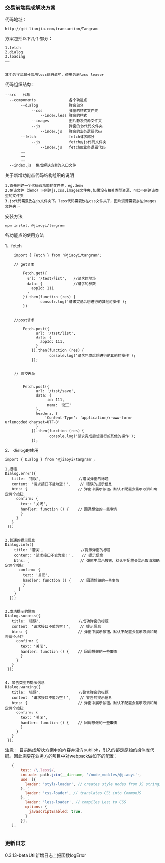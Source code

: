 ###  交易前端集成解决方案

代码地址：

    http://git.lianjia.com/transaction/Tangram

方案包括以下几个部分：

    1.fetch
    2.dialog
    3.loading
    ……
    
    
    其中的样式部分采用less进行编写，使用的是less-loader
    
    
  
代码组织结构：

    --src   代码
      --components               各个功能点
           --dialog              弹窗部分
                --css            弹窗的样式文件夹
                    --index.less 弹窗的样式
                --images         图片静态资源文件夹
                --js             弹窗的js代码文件夹
                    --index.js   弹窗的业务逻辑代码
           --fetch               fetch请求部分
                --js             fetch的js代码文件夹
                    --index.js   fetch的业务逻辑代码
           ……
           ……
           ……
      --index.js  集成解决方案的入口文件
      
                    
             
关于新增功能点代码结构组织的说明
    
    1.首先创建一个代码该功能的文件夹，eg.demo
    2.在该文件（demo）下创建js,css,images文件夹,如果没有相关类型资源，可以不创建该类型的文件夹
    3.js代码需要放在js文件夹下，less代码需要放在css文件夹下，图片资源需要放在images文件夹下   

    
安装方法

    npm install @jiaoyi/tangram
    
各功能点的使用方法

   1、fetch

        import { Fetch } from '@jiaoyi/tangram';
        
        // get请求
            
            Fetch.get({
              url: '/test/list',   //请求的地址
              data: {              //请求的参数
                appId: 111        
              }
            }).then(function (res) {
                    console.log('请求完成后想进行的其他的操作');
            });
            
            
        //post请求
        
            Fetch.post({
                  url: '/test/list',
                  data: {
                    appId: 111,
                  }
                }).then(function (res) {
            			console.log('请求完成后想进行的其他的操作');
                });
                
                
        // 提交表单
   
   
            Fetch.post({
                  url: '/test/save',
                  data: {
                       id: 111,
                       name: '张三'
                  },
                  headers: {
                      'Content-Type': 'application/x-www-form-urlencoded;charset=UTF-8'
                  }
                }).then(function (res) {
            			console.log('请求完成后想进行的其他的操作');
                });
                
    
    
   2、 dialog的使用
   
   
    import { Dialog } from '@jiaoyi/tangram';
    
    1.报错
    Dialog.error({
       title: '错误',                 //错误弹窗的标题
       content: '请求接口不能为空！',    // 错误的提示信息
       btns: {                       // 弹窗中展示按钮，默认不配置会展示取消和确定两个按钮
         confirm: {
           text: '关闭',
           handler: function () {    // 回调想做的一些事情
           }
         }
       }
     });
         
     
    2.普通的提示信息
    Dialog.info({
        title: '错误',                 //提示弹窗的标题
        content: '请求接口不能为空！',    // 提示信息
        btns: {                       // 弹窗中展示按钮，默认不配置会展示取消和确定两个按钮
          confirm: {
            text: '关闭',
            handler: function () {    // 回调想做的一些事情
            }
          }
        }
      });
              
              
    3.成功提示的弹窗
    Dialog.success({
       title: '错误',                 //成功弹窗的标题
       content: '请求接口不能为空！',    // 提示信息
       btns: {                       // 弹窗中展示按钮，默认不配置会展示取消和确定两个按钮
         confirm: {
           text: '关闭',
           handler: function () {    // 回调想做的一些事情
           }
         }
       }
     });
    
    
    4. 警告类型的提示信息
    Dialog.warning({
       title: '错误',                 //警告弹窗的标题
       content: '请求接口不能为空！',    // 警告的提示信息
       btns: {                       // 弹窗中展示按钮，默认不配置会展示取消和确定两个按钮
         confirm: {
           text: '关闭',
           handler: function () {    // 回调想做的一些事情
           }
         }
       }
     });
                      


   
   注意： 目前集成解决方案中的内容并没有publish，引入的都是原始的组件库代码。因此需要在业务方的项目中对webpack做如下的配置：
   
 ```js
    {
        test: /\.less$/,
        include: path.join(__dirname, '/node_modules/@jiaoyi'),
        use: [{
          loader: 'style-loader', // creates style nodes from JS strings
        }, {
          loader: 'css-loader', // translates CSS into CommonJS
        }, {
          loader: 'less-loader', // compiles Less to CSS
          options: {
            javascriptEnabled: true,
          },
        }],
    },
    
 ```

###  更新日志

  0.3.13-beta Util新增日志上报函数logError